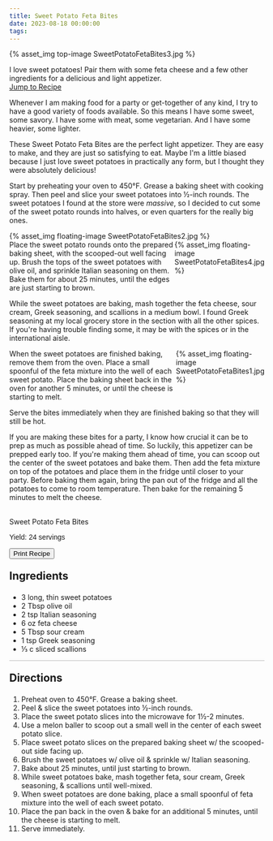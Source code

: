 ```yaml
---
title: Sweet Potato Feta Bites
date: 2023-08-18 00:00:00
tags:
---
```


{% asset_img top-image SweetPotatoFetaBites3.jpg %}
<div class="post-body">
I love sweet potatoes! Pair them with some feta cheese and a few other ingredients for a delicious and light appetizer.

<br>
<!--more-->

<a class="jump-to-recipe-btn" href="#recipejump"> 
    Jump to Recipe
</a>

Whenever I am making food for a party or get-together of any kind, I try to have a good variety of foods available. So this means I have some sweet, some savory. I have some with meat, some vegetarian. And I have some heavier, some lighter. 

These Sweet Potato Feta Bites are the perfect light appetizer. They are easy to make, and they are just so satisfying to eat. Maybe I'm a little biased because I just love sweet potatoes in practically any form, but I thought they were absolutely delicious! 

Start by preheating your oven to 450°F. Grease a baking sheet with cooking spray. 
Then peel and slice your sweet potatoes into ½-inch rounds. The sweet potatoes I found at the store were <i>massive</i>, so I decided to cut some of the sweet potato rounds into halves, or even quarters for the really big ones. 
<div style="display:flex;">
    {% asset_img floating-image SweetPotatoFetaBites2.jpg %}
</div>

<div style="display:flex;">
Place the sweet potato rounds onto the prepared baking sheet, with the scooped-out well facing up. Brush the tops of the sweet potatoes with olive oil, and sprinkle Italian seasoning on them. Bake them for about 25 minutes, until the edges are just starting to brown. 
<div>
    {% asset_img floating-image SweetPotatoFetaBites4.jpg %}
</div>
</div>

While the sweet potatoes are baking, mash together the feta cheese, sour cream, Greek seasoning, and scallions in a medium bowl. I found Greek seasoning at my local grocery store in the section with all the other spices. If you're having trouble finding some, it may be with the spices or in the international aisle. 

<div style="display:flex;">
When the sweet potatoes are finished baking, remove them from the oven. Place a small spoonful of the feta mixture into the well of each sweet potato. Place the baking sheet back in the oven for another 5 minutes, or until the cheese is starting to melt. 
<div>
    {% asset_img floating-image SweetPotatoFetaBites1.jpg %}
</div>
</div>

Serve the bites immediately when they are finished baking so that they will still be hot. 

If you are making these bites for a party, I know how crucial it can be to prep as much as possible ahead of time. So luckily, this appetizer can be prepped early too. If you're making them ahead of time, you can scoop out the center of the sweet potatoes and bake them. Then add the feta mixture on top of the potatoes and place them in the fridge until closer to your party. Before baking them again, bring the pan out of the fridge and all the potatoes to come to room temperature. Then bake for the remaining 5 minutes to melt the cheese.

<br>
</div>

<div id="recipejump"></div>
<div id="recipe">
    <div class="recipe-box">
        <div class="recipe-title-box">
            <div>
                <div class="recipe-title-box-title">
                    <div class="recipe-title-box-header">Sweet Potato Feta Bites</div>
                </div>
                <p class="recipe-title-box-title" style="font-family: Arial;">Yield: 24 servings</p>
            </div>
            <!-- {% asset_img recipe-title-box-img SweetPotatoFetaBites3.jpg %} -->
            <button class="print-recipe"
                    type="button"
                    onclick="printDIV('recipe')" >
                Print Recipe
            </button>
        </div>
        <p style="font-size:150%;"><b>Ingredients</b></p>
        <ul class="post-body">
                <li>3 long, thin sweet potatoes</li>
                <li>2 Tbsp olive oil</li>
                <li>2 tsp Italian seasoning</li>
                <li>6 oz feta cheese</li>
                <li>5 Tbsp sour cream</li>
                <li>1 tsp Greek seasoning</li>
                <li>⅓ c sliced scallions</li>
        </ul>
        <hr style="height:1px;background-color:rgb(189, 189, 189) ">
        <p style="font-size:150%;"><b>Directions</b></p>
        <ol class="post-body">
            <li>Preheat oven to 450°F. Grease a baking sheet.</li>
            <li>Peel & slice the sweet potatoes into ½-inch rounds.</li>
            <li>Place the sweet potato slices into the microwave for 1½-2 minutes.</li>
            <li>Use a melon baller to scoop out a small well in the center of each sweet potato slice.</li>
            <li>Place sweet potato slices on the prepared baking sheet w/ the scooped-out side facing up.</li>
            <li>Brush the sweet potatoes w/ olive oil & sprinkle w/ Italian seasoning.</li>
            <li>Bake about 25 minutes, until just starting to brown.</li>
            <li>While sweet potatoes bake, mash together feta, sour cream, Greek seasoning, & scallions until well-mixed.</li>
            <li>When sweet potatoes are done baking, place a small spoonful of feta mixture into the well of each sweet potato.</li>
            <li>Place the pan back in the oven & bake for an additional 5 minutes, until the cheese is starting to melt.</li>
            <li>Serve immediately.</li>
        </ol> 
    </div>
</div>

<br>
